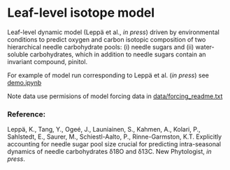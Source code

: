 # Leaf-level isotope model
Leaf-level dynamic model (Leppä et al., *in press*) driven by environmental conditions to predict oxygen and carbon isotopic composition of two hierarchical needle carbohydrate pools: (i) needle sugars and (ii) water-soluble carbohydrates, which in addition to needle sugars contain an invariant compound, pinitol.

For example of model run corresponding to Leppä et al. (*in press*) see [demo.ipynb](demo.ipynb)

Note data use permisions of model forcing data in [data/forcing_readme.txt](data/forcing_readme.txt)

### Reference:
Leppä, K., Tang, Y., Ogeé, J., Launiainen, S., Kahmen, A., Kolari, P., Sahlstedt, E., Saurer, M., Schiestl-Aalto, P., Rinne-Garmston, K.T. Explicitly accounting for needle sugar pool size crucial for predicting intra-seasonal dynamics of needle carbohydrates δ18O and δ13C. New Phytologist, *in press*.
